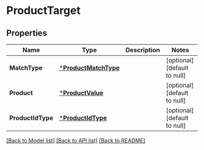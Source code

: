 # ProductTarget

## Properties
Name | Type | Description | Notes
------------ | ------------- | ------------- | -------------
**MatchType** | [***ProductMatchType**](ProductMatchType.md) |  | [optional] [default to null]
**Product** | [***ProductValue**](ProductValue.md) |  | [optional] [default to null]
**ProductIdType** | [***ProductIdType**](ProductIdType.md) |  | [optional] [default to null]

[[Back to Model list]](../README.md#documentation-for-models) [[Back to API list]](../README.md#documentation-for-api-endpoints) [[Back to README]](../README.md)

